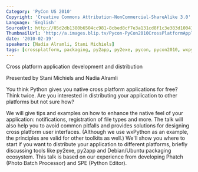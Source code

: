 ```yaml
---
Category: 'PyCon US 2010'
Copyright: 'Creative Commons Attribution-NonCommercial-ShareAlike 3.0'
Language: 'English'
SourceUrl: http://05d2db1380b6504cc981-8cbed8cf7e3a131cd8f1c3e383d10041.r93.cf2.rackcdn.com/pycon-us-2010/269_cross-platform-application-development-and-distribution-116.m4v
ThumbnailUrl: 'http://a.images.blip.tv/Pycon-PyCon2010CrossPlatformApplicationDevelopmentAndDistributio341.png'
date: '2010-02-19'
speakers: [Nadia Alramli, Stani Michiels]
tags: [crossplatform, packaging, py2app, py2exe, pycon, pycon2010, wxpython]
---
```

Cross platform application development and distribution

  
Presented by Stani Michiels and Nadia Alramli

  
You think Python gives you native cross platform applications for free? Think
twice. Are you interested in distributing your application to other platforms
but not sure how?

  
We will give tips and examples on how to enhance the native feel of your
application: notifications, registration of file types and more. The talk will
also help you to avoid common pitfalls and provides solutions for designing
cross platform user interfaces. (Although we use wxPython as an example, the
principles are valid for other toolkits as well.) We'll show you where to
start if you want to distribute your application to different platforms,
briefly discussing tools like py2exe, py2app and Debian/Ubuntu packaging
ecosystem. This talk is based on our experience from developing Phatch (Photo
Batch Processor) and SPE (Python Editor).

